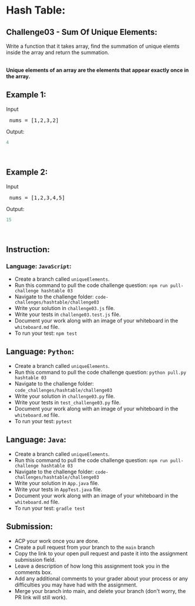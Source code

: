 # Hash Table:

## Challenge03 - Sum Of Unique Elements:
 Write a function that it takes array, find the summation of unique elemts inside the array and return the summation.</p>
<br>
<strong>Unique elements of an array are the elements that appear exactly once in the array.</strong>

## Example 1:

Input
<pre> nums = [1,2,3,2]</pre>


Output:
```python
4
```
<br>

## Example 2:

Input
<pre> nums = [1,2,3,4,5]</pre>


Output:
```python
15
```
<br>

## Instruction:

### Language: `JavaScript`:

* Create a branch called `uniqueElements`.
* Run this command to pull the code challenge question: `npm run pull-challenge hashtable 03`
* Navigate to the challenge folder: `code-challenges/hashtable/challenge03`
* Write your solution in `challenge03.js` file.
* Write your tests in `challenge03.test.js` file.
* Document your work along with an image of your whiteboard in the `whiteboard.md` file.
* To run your test: `npm test`

## Language: `Python`:

* Create a branch called `uniqueElements`.
* Run this command to pull the code challenge question: `python pull.py hashtable 03`
* Navigate to the challenge folder: `code_challenges/hashtable/challenge03`
* Write your solution in `challenge03.py` file.
* Write your tests in `test_challenge03.py` file.
* Document your work along with an image of your whiteboard in the `whiteboard.md` file.
* To run your test: `pytest`

## Language: `Java`:

* Create a branch called `uniqueElements`.
* Run this command to pull the code challenge question: `npm run pull-challenge hashtable 03`
* Navigate to the challenge folder: `code-challenges/hashtable/challenge03`
* Write your solution in `App.java` file.
* Write your tests in `AppTest.java` file.
* Document your work along with an image of your whiteboard in the `whiteboard.md` file.
* To run your test: `gradle test`

## Submission:
* ACP your work once you are done.
* Create a pull request from your branch to the `main` branch
* Copy the link to your open pull request and paste it into the assignment submission field.
* Leave a description of how long this assignment took you in the comments box.
* Add any additional comments to your grader about your process or any difficulties you may have had with the assignment.
* Merge your branch into main, and delete your branch (don't worry, the PR link will still work).




